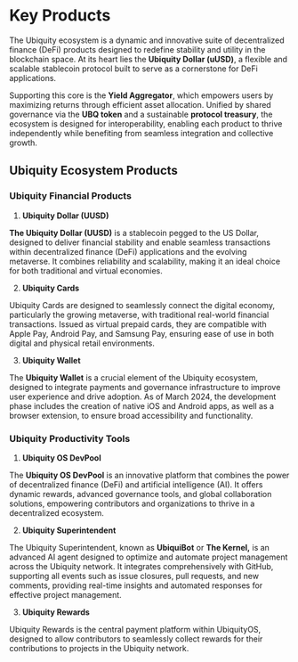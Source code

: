 # Key Products

The Ubiquity ecosystem is a dynamic and innovative suite of decentralized finance (DeFi) products designed to redefine stability and utility in the blockchain space. At its heart lies the **Ubiquity Dollar (uUSD)**, a flexible and scalable stablecoin protocol built to serve as a cornerstone for DeFi applications.&#x20;

Supporting this core is the **Yield Aggregator**, which empowers users by maximizing returns through efficient asset allocation. Unified by shared governance via the **UBQ token** and a sustainable **protocol treasury**, the ecosystem is designed for interoperability, enabling each product to thrive independently while benefiting from seamless integration and collective growth.

## Ubiquity Ecosystem Products

### **Ubiquity** **Financial** **Products**

1. **Ubiquity Dollar (UUSD)**

**The Ubiquity Dollar (UUSD)** is a stablecoin pegged to the US Dollar, designed to deliver financial stability and enable seamless transactions within decentralized finance (DeFi) applications and the evolving metaverse. It combines reliability and scalability, making it an ideal choice for both traditional and virtual economies.

2. **Ubiquity Cards**

Ubiquity Cards are designed to seamlessly connect the digital economy, particularly the growing metaverse, with traditional real-world financial transactions. Issued as virtual prepaid cards, they are compatible with Apple Pay, Android Pay, and Samsung Pay, ensuring ease of use in both digital and physical retail environments.

3. **Ubiquity Wallet**

The **Ubiquity Wallet** is a crucial element of the Ubiquity ecosystem, designed to integrate payments and governance infrastructure to improve user experience and drive adoption. As of March 2024, the development phase includes the creation of native iOS and Android apps, as well as a browser extension, to ensure broad accessibility and functionality.&#x20;



### **Ubiquity** **Productivity** **Tools**

1. **Ubiquity OS DevPool**

The **Ubiquity OS DevPool** is an innovative platform that combines the power of decentralized finance (DeFi) and artificial intelligence (AI). It offers dynamic rewards, advanced governance tools, and global collaboration solutions, empowering contributors and organizations to thrive in a decentralized ecosystem.

2. **Ubiquity Superintendent**

The Ubiquity Superintendent, known as **UbiquiBot** or **The Kernel,** is an advanced AI agent designed to optimize and automate project management across the Ubiquity network. It integrates comprehensively with GitHub, supporting all events such as issue closures, pull requests, and new comments, providing real-time insights and automated responses for effective project management.&#x20;

3. **Ubiquity Rewards**

Ubiquity Rewards is the central payment platform within UbiquityOS, designed to allow contributors to seamlessly collect rewards for their contributions to projects in the Ubiquity network.
